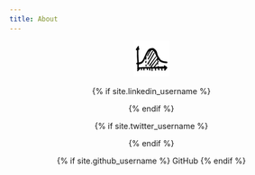 ```yaml
---
title: About
---
```


<head>
<link rel="stylesheet" href="//maxcdn.bootstrapcdn.com/font-awesome/4.3.0/css/font-awesome.min.css">

<style type="text/css">
  a,
  a img {
      Text-decoration: none;
      outline: none;
      border: 0px none transparent;
  }
</style>
</head>

<body>
<center>
<a href="http://www.subsubroutine.com" style="text-decoration:none;">
  <img src="/assets/favicon.png">
</a>
<p>
{% if site.linkedin_username %}
<div>
    <a class="nounderline" href="https://au.linkedin.com/in/{{ site.linkedin_username }}" style="text-decoration:none !important;">
      <i class="fa fa-linkedin fa-3x"></i>  <!--LinkedIn -->
    </a>
</div>
{% endif %}
<p>
{% if site.twitter_username %}
<div>
    <a href="https://twitter.com/{{ site.twitter_username }}" style="text-decoration:none !important;">
      <i class="fa fa-twitter fa-3x"></i>  <!--Twitter -->
    </a>
</div>
{% endif %}
<p>
{% if site.github_username %}
    <a href="https://github.com/{{ site.github_username }}">
      <i class="fa fa-github"></i> GitHub
    </a>
{% endif %}
<p>
</div>
</center>
</body>
